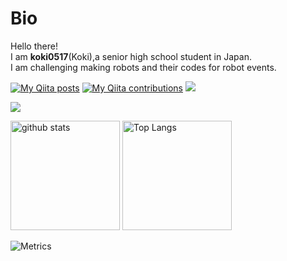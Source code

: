 # Bio
Hello there!  
I am **koki0517**(Koki),a senior high school student in Japan.  
I am challenging making robots and their codes for robot events.

[![My Qiita posts](https://qiita-badge.apiapi.app/s/kikou0517/posts.svg)](http://qiita.com/kikou0517)
[![My Qiita contributions](https://qiita-badge.apiapi.app/s/kikou0517/contributions.svg)](http://qiita.com/kikou0517)
![](https://vistr.dev/badge?repo=koki0517.ThylaThylakoid)

![](https://github-profile-summary-cards.vercel.app/api/cards/profile-details?username=koki0517&theme=vue)
<p align="left">
  <img alt="github stats" height="175px" src="https://github-readme-stats.vercel.app/api?username=koki0517&count_private=true&show_icons=ture" />
  <img alt="Top Langs" height="175px" src="https://github-readme-stats.vercel.app/api/top-langs/?username=koki0517&layout=compact&show_icons=true&count_private=true" />
</p>

![Metrics](https://metrics.lecoq.io/koki0517?template=classic&base.header=0&base.activity=0&base.community=0&base.repositories=0&base.metadata=0&isocalendar=1&achievements=1&base.indepth=false&base.hireable=false&isocalendar.duration=half-year&achievements.threshold=X&achievements.secrets=true&achievements.display=detailed&achievements.limit=4&config.timezone=Asia%2FTokyo)
